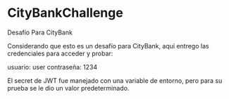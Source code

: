 # CityBankChallenge
 Desafío Para CityBank

 Considerando que esto es un desafío para CityBank, aquí entrego las
 credenciales para acceder y probar:

 usuario: user
 contraseña: 1234

 El secret de JWT fue manejado con una variable de entorno, pero para su prueba
 se le dio un valor predeterminado.
